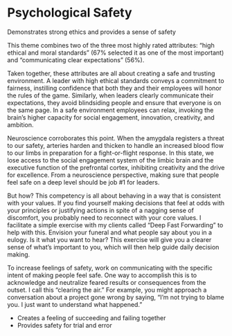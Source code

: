 # Psychological Safety

Demonstrates strong ethics and provides a sense of safety

This theme combines two of the three most highly rated attributes: “high ethical and moral standards” (67% selected it as one of the most important) and “communicating clear expectations” (56%).

Taken together, these attributes are all about creating a safe and trusting environment. A leader with high ethical standards conveys a commitment to fairness, instilling confidence that both they and their employees will honor the rules of the game. Similarly, when leaders clearly communicate their expectations, they avoid blindsiding people and ensure that everyone is on the same page. In a safe environment employees can relax, invoking the brain’s higher capacity for social engagement, innovation, creativity, and ambition.

Neuroscience corroborates this point. When the amygdala registers a threat to our safety, arteries harden and thicken to handle an increased blood flow to our limbs in preparation for a fight-or-flight response. In this state, we lose access to the social engagement system of the limbic brain and the executive function of the prefrontal cortex, inhibiting creativity and the drive for excellence. From a neuroscience perspective, making sure that people feel safe on a deep level should be job #1 for leaders.

But how? This competency is all about behaving in a way that is consistent with your values. If you find yourself making decisions that feel at odds with your principles or justifying actions in spite of a nagging sense of discomfort, you probably need to reconnect with your core values. I facilitate a simple exercise with my clients called “Deep Fast Forwarding” to help with this. Envision your funeral and what people say about you in a eulogy. Is it what you want to hear? This exercise will give you a clearer sense of what’s important to you, which will then help guide daily decision making.

To increase feelings of safety, work on communicating with the specific intent of making people feel safe. One way to accomplish this is to acknowledge and neutralize feared results or consequences from the outset. I call this “clearing the air.” For example, you might approach a conversation about a project gone wrong by saying, “I’m not trying to blame you. I just want to understand what happened.”

* Creates a feeling of succeeding and failing together
* Provides safety for trial and error